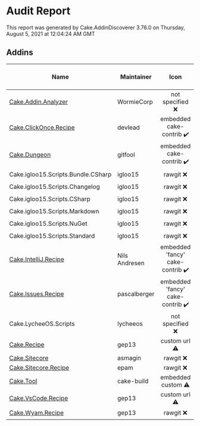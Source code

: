 # Audit Report

This report was generated by Cake.AddinDiscoverer 3.76.0 on Thursday, August 5, 2021 at 12:04:24 AM GMT


## Addins

| Name | Maintainer | Icon | Transferred to cake-contrib | License | Repository |
| --- | --- | :---: | :---: | :---: | :---: |
| [Cake.Addin.Analyzer](https://wormiecorp.github.io/Cake.Addin.Analyzer/) | WormieCorp | not specified :x: |  :x: | MIT :heavy_check_mark: | true :heavy_check_mark: |
| [Cake.ClickOnce.Recipe](https://github.com/devlead/Cake.ClickOnce.Recipe/) | devlead | embedded cake-contrib :heavy_check_mark: |  :x: | MIT :heavy_check_mark: | true :heavy_check_mark: |
| [Cake.Dungeon](https://github.com/gitfool/Cake.Dungeon/) | gitfool | embedded cake-contrib :heavy_check_mark: |  :x: | MIT :heavy_check_mark: | .git missing :warning: |
| Cake.igloo15.Scripts.Bundle.CSharp | igloo15 | rawgit :x: |  :x: | MIT :heavy_check_mark: | false :x: |
| Cake.igloo15.Scripts.Changelog | igloo15 | rawgit :x: |  :x: | MIT :heavy_check_mark: | false :x: |
| Cake.igloo15.Scripts.CSharp | igloo15 | rawgit :x: |  :x: | MIT :heavy_check_mark: | false :x: |
| Cake.igloo15.Scripts.Markdown | igloo15 | rawgit :x: |  :x: | MIT :heavy_check_mark: | false :x: |
| Cake.igloo15.Scripts.NuGet | igloo15 | rawgit :x: |  :x: | MIT :heavy_check_mark: | false :x: |
| Cake.igloo15.Scripts.Standard | igloo15 | rawgit :x: |  :x: | MIT :heavy_check_mark: | false :x: |
| [Cake.IntelliJ.Recipe](https://github.com/cake-contrib/Cake.IntelliJ.Recipe/) | Nils Andresen | embedded 'fancy' cake-contrib :heavy_check_mark: |  :heavy_check_mark: | MIT :heavy_check_mark: | true :heavy_check_mark: |
| [Cake.Issues.Recipe](https://cakeissues.net/) | pascalberger | embedded 'fancy' cake-contrib :heavy_check_mark: |  :heavy_check_mark: | MIT :heavy_check_mark: | true :heavy_check_mark: |
| Cake.LycheeOS.Scripts | lycheeos | not specified :x: |  :x: |  :x: | false :x: |
| [Cake.Recipe](https://github.com/cake-contrib/Cake.Recipe/) | gep13 | custom url :warning: |  :heavy_check_mark: | MIT :heavy_check_mark: | .git missing :warning: |
| [Cake.Sitecore](https://github.com/asmagin/Cake.Sitecore/) | asmagin | rawgit :x: |  :x: |  :x: | false :x: |
| [Cake.Sitecore.Recipe](https://github.com/epam/Cake.Sitecore.Recipe/) | epam | rawgit :x: |  :x: |  :x: | false :x: |
| [Cake.Tool](https://cakebuild.net/) | cake-build | embedded custom :warning: |  :x: | MIT :heavy_check_mark: | .git missing :warning: |
| [Cake.VsCode.Recipe](https://github.com/cake-contrib/Cake.VsCode.Recipe/) | gep13 | custom url :warning: |  :heavy_check_mark: | MIT :heavy_check_mark: | .git missing :warning: |
| [Cake.Wyam.Recipe](https://cake-contrib.github.io/Cake.Wyam.Recipe/) | gep13 | rawgit :x: |  :heavy_check_mark: | MIT :heavy_check_mark: | true :heavy_check_mark: |
